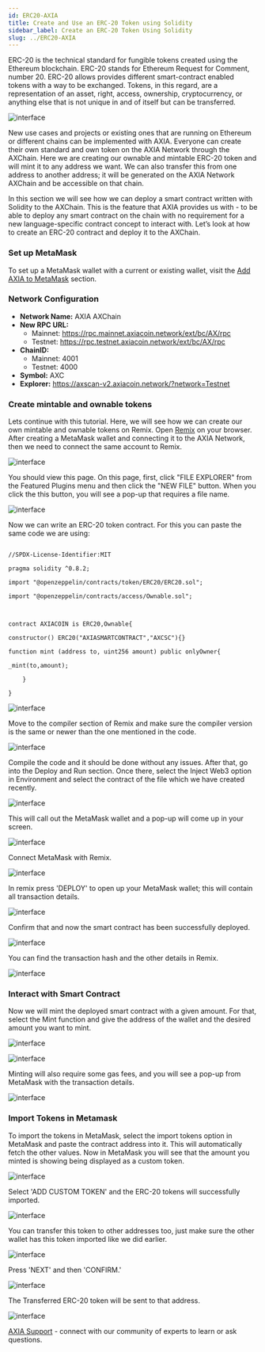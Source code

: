 ```yaml
---
id: ERC20-AXIA
title: Create and Use an ERC-20 Token using Solidity
sidebar_label: Create an ERC-20 Token Using Solidity
slug: ../ERC20-AXIA
---
```


ERC-20 is the technical standard for fungible tokens created using the Ethereum blockchain. ERC-20 stands for Ethereum Request for Comment, number 20. ERC-20 allows provides different smart-contract enabled tokens with a way to be exchanged. Tokens, in this regard, are a representation of an asset, right, access, ownership, cryptocurrency, or anything else that is not unique in and of itself but can be transferred.

![interface](../assets/ERC20/axia-smart.png)

New use cases and projects or existing ones that are running on Ethereum or different chains can be implemented with AXIA. Everyone can create their own standard and own token on the AXIA Network through the AXChain.
Here we are creating our ownable and mintable ERC-20 token and will mint it to any address we want. We can also transfer this from one address to another address; it will be generated on the AXIA Network AXChain and be accessible on that chain.

In this section we will see how we can deploy a smart contract written with Solidity to the AXChain. This is the feature that AXIA provides us with - to be able to deploy any smart contract on the chain with no requirement for a new language-specific contract concept to interact with. Let’s look at how to create an ERC-20 contract and deploy it to the AXChain.

### Set up MetaMask

To set up a MetaMask wallet with a current or existing wallet, visit the [Add AXIA to MetaMask](../docs/Metamask-Support) section.

### Network Configuration

* **Network Name:** AXIA AXChain
* **New RPC URL:**
   * Mainnet: https://rpc.mainnet.axiacoin.network/ext/bc/AX/rpc
   * Testnet: https://rpc.testnet.axiacoin.network/ext/bc/AX/rpc
* **ChainID:**
   * Mainnet: 4001
   * Testnet: 4000
* **Symbol:** AXC
* **Explorer:** https://axscan-v2.axiacoin.network/?network=Testnet


### Create mintable and ownable tokens

Lets continue with this tutorial. Here, we will see how we can create our own mintable and ownable tokens on Remix. Open [Remix](https://remix.ethereum.org/) on your browser. After creating a MetaMask wallet and connecting it to the AXIA Network, then we need to connect the same account to Remix.

![interface](../assets/ERC20/Remix_New_File.png)

You should view this page. On this page, first, click "FILE EXPLORER" from the Featured Plugins menu and then click the "NEW FILE" button. When you click the this button, you will see a pop-up that requires a file name. 

![interface](../assets/ERC20/Remix_File_Create_and_Naming.png)

Now we can write an ERC-20 token contract. For this you can paste the same code we are using:

```

//SPDX-License-Identifier:MIT

pragma solidity ^0.8.2;

import "@openzeppelin/contracts/token/ERC20/ERC20.sol";

import "@openzeppelin/contracts/access/Ownable.sol";



contract AXIACOIN is ERC20,Ownable{

constructor() ERC20("AXIASMARTCONTRACT","AXCSC"){}

function mint (address to, uint256 amount) public onlyOwner{

_mint(to,amount);

    }

}

```

![interface](../assets/ERC20/ERC20_token_code.png)

Move to the compiler section of Remix and make sure the compiler version is the same or newer than the one mentioned in the code.

![interface](../assets/ERC20/Complier_config.png)

Compile the code and it should be done without any issues. After that, go into the Deploy and Run section. Once there, select the Inject Web3 option in Environment and select the contract of the file which we have created recently.

![interface](../assets/ERC20/rem.png)

This will call out the MetaMask wallet and a pop-up will come up in your screen. 

![interface](../assets/ERC20/iw3.png) 

Connect MetaMask with Remix.

![interface](../assets/ERC20/iw32.png)

In remix press 'DEPLOY' to open up your MetaMask wallet; this will contain all transaction details.

![interface](../assets/ERC20/Deploy_and_Run_Metamask_Pop_up.png)

Confirm that and now the smart contract has been successfully deployed. 

![interface](../assets/ERC20/SucessfullDeploy.png)

You can find the transaction hash and the other details in Remix.

![interface](../assets/ERC20/trans_details.png)

### Interact with Smart Contract

Now we will mint the deployed smart contract with a given amount. For that, select the Mint function and give the address of the wallet and the desired amount you want to mint. 

![interface](../assets/ERC20/mint.png)

![interface](../assets/ERC20/Mint_step2.png)

Minting will also require some gas fees, and you will see a pop-up from MetaMask with the transaction details.

![interface](../assets/ERC20/MetMask_Mint_popup.png)

### Import Tokens in Metamask

To import the tokens in MetaMask, select the import tokens option in MetaMask and paste the contract address into it. This will automatically fetch the other values. Now in MetaMask you will see that the amount you minted is showing being displayed as a custom token.

![interface](../assets/ERC20/tokens.png)

Select 'ADD CUSTOM TOKEN' and the ERC-20 tokens will successfully imported.

![interface](../assets/ERC20/SmartContractSucessfuldeploy.png)

You can transfer this token to other addresses too, just make sure the other wallet has this token imported like we did earlier.

![interface](../assets/ERC20/t1.png)

Press 'NEXT' and then 'CONFIRM.'

![interface](../assets/ERC20/t3.png)

The Transferred ERC-20 token will be sent to that address.

![interface](../assets/ERC20/t4.png)


 [AXIA Support](https://discord.gg/axianetwork) - connect with our community of experts to learn or ask questions.




